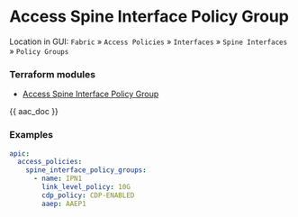 # Access Spine Interface Policy Group

Location in GUI:
`Fabric` » `Access Policies` » `Interfaces` » `Spine Interfaces` » `Policy Groups`

### Terraform modules

* [Access Spine Interface Policy Group](https://registry.terraform.io/modules/netascode/access-spine-interface-policy-group/aci/latest)

{{ aac_doc }}

### Examples

```yaml
apic:
  access_policies:
    spine_interface_policy_groups:
      - name: IPN1
        link_level_policy: 10G
        cdp_policy: CDP-ENABLED
        aaep: AAEP1
```
